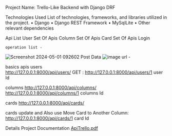 Project Name: Trello-Like Backend with Django DRF

Technologies Used
List of technologies, frameworks, and libraries utilized in the project.
•	Django
•	Django REST Framework
•	MySqlLite
•	Other relevant dependencies

Api List
   User Set Of Apis
   Column Set Of Apis
   Card Set Of Apis
   Login

    operation list -


   ![Screenshot 2024-05-01 092602](https://github.com/prithivirajthiru/Trello-Backend/assets/97617913/0ce367fd-9e33-453a-b624-80d652bd88b4)
Post Data
![image](https://github.com/prithivirajthiru/Trello-Backend/assets/97617913/9951f947-4d04-44f0-b6b7-bb96bc7aab49)
url - 



basics apis
users  
http://127.0.0.1:8000/api/users/
GET : http://127.0.0.1:8000/api/users/1 user Id



columns
http://127.0.0.1:8000/api/columns/
http://127.0.0.1:8000/api/columns/1 columns Id



cards
http://127.0.0.1:8000/api/cards/



cards update and Also use Move Card to Another Column:
http://127.0.0.1:8000/api/cards/1 card Id


Details Project Documentation
[ApiTrello.pdf](https://github.com/prithivirajthiru/Trello-Backend/files/15173812/ApiTrello.pdf)
